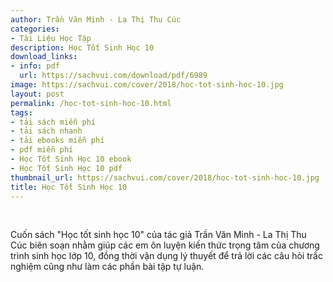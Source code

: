 ```yaml
---
author: Trần Văn Minh - La Thị Thu Cúc
categories:
- Tài Liệu Học Tập
description: Học Tốt Sinh Học 10
download_links:
- info: pdf
  url: https://sachvui.com/download/pdf/6989
image: https://sachvui.com/cover/2018/hoc-tot-sinh-hoc-10.jpg
layout: post
permalink: /hoc-tot-sinh-hoc-10.html
tags:
- tải sách miễn phí
- tải sách nhanh
- tải ebooks miễn phí
- pdf miễn phí
- Học Tốt Sinh Học 10 ebook
- Học Tốt Sinh Học 10 pdf
thumbnail_url: https://sachvui.com/cover/2018/hoc-tot-sinh-hoc-10.jpg
title: Học Tốt Sinh Học 10
---
```


 <div class="item-desc text-justify"> <p> </p><p>Cuốn sách "Học tốt sinh học 10" của tác giả Trần Văn Minh - La Thị Thu Cúc biên soạn nhằm giúp các em ôn luyện kiến thức trọng tâm của chương trình sinh học lớp 10, đồng thời vận dụng lý thuyết để trả lời các câu hỏi trắc nghiệm cũng như làm các phần bài tập tự luận.</p> </div>